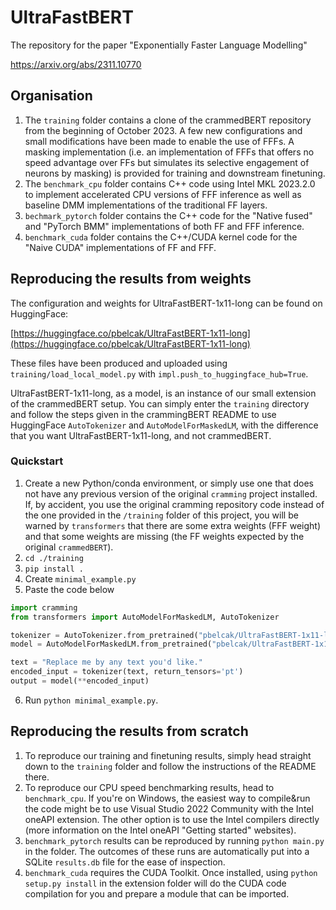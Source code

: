 # UltraFastBERT
The repository for the paper "Exponentially Faster Language Modelling"

https://arxiv.org/abs/2311.10770

## Organisation

1. The `training` folder contains a clone of the crammedBERT repository from the beginning of October 2023. A few new configurations and small modifications have been made to enable the use of FFFs. A masking implementation (i.e. an implementation of FFFs that offers no speed advantage over FFs but simulates its selective engagement of neurons by masking) is provided for training and downstream finetuning.
2. The `benchmark_cpu` folder contains C++ code using Intel MKL 2023.2.0 to implement accelerated CPU versions of FFF inference as well as baseline DMM implementations of the traditional FF layers.
3. `bechmark_pytorch` folder contains the C++ code for the "Native fused" and "PyTorch BMM" implementations of both FF and FFF inference.
4. `benchmark_cuda` folder contains the C++/CUDA kernel code for the "Naive CUDA" implementations of FF and FFF.

## Reproducing the results from weights

The configuration and weights for UltraFastBERT-1x11-long can be found on HuggingFace:

[https://huggingface.co/pbelcak/UltraFastBERT-1x11-long](https://huggingface.co/pbelcak/UltraFastBERT-1x11-long)

These files have been produced and uploaded using `training/load_local_model.py` with `impl.push_to_huggingface_hub=True`.

UltraFastBERT-1x11-long, as a model, is an instance of our small extension of the crammedBERT setup.
You can simply enter the `training` directory and follow the steps given in the crammingBERT README to use HuggingFace `AutoTokenizer` and `AutoModelForMaskedLM`, with the difference that you want UltraFastBERT-1x11-long, and not crammedBERT.

### Quickstart

1. Create a new Python/conda environment, or simply use one that does not have any previous version of the original `cramming` project installed. If, by accident, you use the original cramming repository code instead of the one provided in the `/training` folder of this project, you will be warned by `transformers` that there are some extra weights (FFF weight) and that some weights are missing (the FF weights expected by the original `crammedBERT`).
2. `cd ./training`
3. `pip install .`
4. Create `minimal_example.py`
5. Paste the code below

```python
import cramming
from transformers import AutoModelForMaskedLM, AutoTokenizer

tokenizer = AutoTokenizer.from_pretrained("pbelcak/UltraFastBERT-1x11-long")
model = AutoModelForMaskedLM.from_pretrained("pbelcak/UltraFastBERT-1x11-long")

text = "Replace me by any text you'd like."
encoded_input = tokenizer(text, return_tensors='pt')
output = model(**encoded_input)
```

6. Run `python minimal_example.py`.


## Reproducing the results from scratch

1. To reproduce our training and finetuning results, simply head straight down to the `training` folder and follow the instructions of the README there.
2. To reproduce our CPU speed benchmarking results, head to `benchmark_cpu`. If you're on Windows, the easiest way to compile&run the code might be to use Visual Studio 2022 Community with the Intel oneAPI extension. The other option is to use the Intel compilers directly (more information on the Intel oneAPI "Getting started" websites).
3. `benchmark_pytorch` results can be reproduced by running `python main.py` in the folder. The outcomes of these runs are automatically put into a SQLite `results.db` file for the ease of inspection.
4. `benchmark_cuda` requires the CUDA Toolkit. Once installed, using `python setup.py install` in the extension folder will do the CUDA code compilation for you and prepare a module that can be imported.

